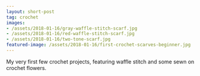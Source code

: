 ```yaml
---
layout: short-post
tag: crochet
images: 
- /assets/2018-01-16/gray-waffle-stitch-scarf.jpg
- /assets/2018-01-16/red-waffle-stitch-scarf.jpg
- /assets/2018-01-16/two-tone-scarf.jpg
featured-image: /assets/2018-01-16/first-crochet-scarves-beginner.jpg
---
```

My very first few crochet projects<!--more-->, featuring waffle stitch and some sewn on crochet flowers.



